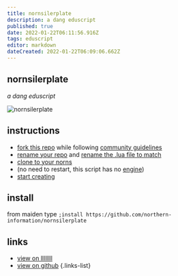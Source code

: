 ```yaml
---
title: nornsilerplate
description: a dang eduscript
published: true
date: 2022-01-22T06:11:56.916Z
tags: eduscript
editor: markdown
dateCreated: 2022-01-22T06:09:06.662Z
---
```


## nornsilerplate

*a dang eduscript*

![nornsilerplate](/community/northern-information/nornsilerplate.png)

## instructions

- [fork this repo](https://docs.github.com/en/get-started/quickstart/fork-a-repo) while following [community guidelines](https://llllllll.co/t/39028)
- [rename your repo](https://docs.github.com/en/repositories/creating-and-managing-repositories/renaming-a-repository) and [rename the .lua file to match](https://monome.org/docs/norns/maiden/#file-viewer)
- [clone to your norns](https://monome.org/docs/norns/maiden/#fetch)
- (no need to restart, this script has no [engine](https://monome.org/docs/norns/engine-study-1/))
- [start creating](https://discord.com/invite/hfC5Fmw)


## install

from maiden type
`;install https://github.com/northern-information/nornsilerplate`

## links

- [view on llllllll](https://llllllll.co/t/52093)
- [view on github](https://github.com/northern-information/nornsilerplate)
{.links-list}
